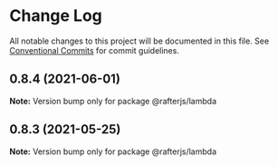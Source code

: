 # Change Log

All notable changes to this project will be documented in this file.
See [Conventional Commits](https://conventionalcommits.org) for commit guidelines.

## 0.8.4 (2021-06-01)

**Note:** Version bump only for package @rafterjs/lambda





## 0.8.3 (2021-05-25)

**Note:** Version bump only for package @rafterjs/lambda
